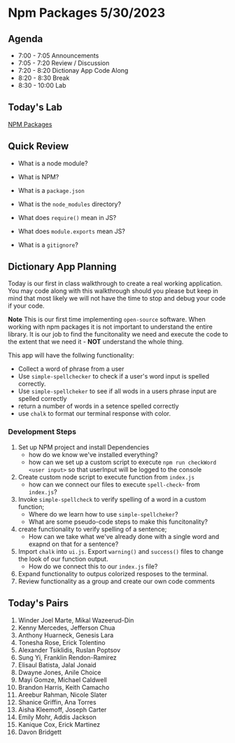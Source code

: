# Npm Packages 5/30/2023

## Agenda
* 7:00 - 7:05 Announcements 
* 7:05 - 7:20 Review / Discussion 
* 7:20 - 8:20 Dictionay App Code Along 
* 8:20 - 8:30 Break
* 8:30 - 10:00 Lab


## Today's Lab
[NPM Packages](https://github.com/10-2-pursuit/lab-npm-packages)

## Quick Review

- What is a node module? 

- What is NPM?

- What is a `package.json`

- What is the `node_modules` directory?

- What does `require()` mean in JS?

- What does `module.exports` mean JS?

- What is a `gitignore`?


## Dictionary App Planning
Today is our first in class walkthrough to create a real working application.  You may code along with this walkthrough should you please but keep in mind that most likely we will not have the time to stop and debug your code if your code.  

**Note** This is our first time implementing `open-source` software.  When working with npm packages it is not important to understand the entire library.  It is our job to find the funcitonality we need and execute the code to the extent that we need it - **NOT** understand the whole thing.

This app will have the follwing functionality:
- Collect a word of phrase from a  user
- Use `simple-spellchecker` to check if a user's word input is spelled correctly.
- Use `simple-spellcheker` to see if all wods in a users phrase input are spelled correctly
- return a number of words in a setence spelled correctly
- use `chalk` to format our terminal response with color.

### Development Steps
1.  Set up NPM project and install Dependencies
    - how do we know we've installed everything?
    - how can we set up a custom script to execute `npm run checkWord  <user input>` so that userInput will be logged to the console 
2.  Create custom node script to execute function from `index.js`
    - how can we connect our files to execute `spell-check`- from `index.js`?
3.  Invoke `simple-spellcheck` to verify spelling of a word in a custom function;
    - Where do we learn how to use `simple-spellcheker`?
    - What are some pseudo-code steps to make this funcitonality?
4.  create functionality to verify spelling of a sentence;
    - How can we take what we've already done with a single word and exapnd on that for a sentence?
5. Import `chalk` into `ui.js`.  Export `warning()` and `success()` files to change the look of our function output.
    - How do we connect this to our `index.js` file?
6. Expand functionality to outpus colorized resposes to the terminal.
7.  Review functionality as a group and create our own code comments


## Today's Pairs 
1. Winder Joel Marte, Mikal Wazeerud-Din
2. Kenny Mercedes, Jefferson Chua
3. Anthony Huarneck, Genesis Lara
4. Tonesha Rose, Erick Tolentino
5. Alexander Tsiklidis, Ruslan Poptsov
6. Sung Yi, Franklin Rendon-Ramirez
7. Elisaul Batista, Jalal Jonaid
8. Dwayne Jones, Anile Choice
9. Mayi Gomze, Michael Caldwell
10. Brandon Harris, Keith Camacho
11. Areebur Rahman, Nicole Slater
12. Shanice Griffin, Ana Torres
13. Aisha Kleemoff, Joseph Carter
14. Emily Mohr, Addis Jackson
15. Kanique Cox, Erick Martinez
16. Davon Bridgett

